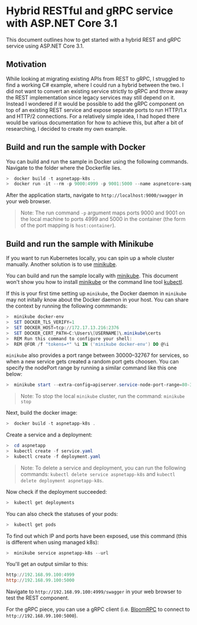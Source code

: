 # Hybrid RESTful and gRPC service with ASP.NET Core 3.1

This document outlines how to get started with a hybrid REST and gRPC service using ASP.NET Core 3.1. 

## Motivation

While looking at migrating existing APIs from REST to gRPC, I struggled to find a working C# example, where I could run a hybrid between the two. I did not want to convert an existing service strictly to gRPC and throw away the REST implementation since legacy services may still depend on it. Instead I wondered if it would be possible to add the gRPC component on top of an existing REST service and expose separate ports to run HTTP/1.x and HTTP/2 connections. For a relatively simple idea, I had hoped there would be various documentation for how to achieve this, but after a bit of researching, I decided to create my own example.

## Build and run the sample with Docker

You can build and run the sample in Docker using the following commands. Navigate to the folder where the Dockerfile lies.

```powershell
>  docker build -t aspnetapp-k8s .
>  docker run -it --rm -p 9000:4999 -p 9001:5000 --name aspnetcore-sample aspnetapp-k8s
```

After the application starts, navigate to `http://localhost:9000/swagger` in your web browser.

> Note: The run command `-p` argument maps ports 9000 and 9001 on the local machine to ports 4999 and 5000 in the container (the form of the port mapping is `host:container`).

## Build and run the sample with Minikube

If you want to run Kubernetes locally, you can spin up a whole cluster manually. Another solution is to use [minikube](https://kubernetes.io/docs/setup/minikube/). 

You can build and run the sample locally with [minikube](https://kubernetes.io/docs/setup/minikube/). This document won't show you how to install [minikube](https://kubernetes.io/docs/setup/minikube/) or the command line tool [kubectl](https://kubernetes.io/docs/tasks/tools/install-kubectl/).

If this is your first time setting up `minikube`, the Docker daemon in `minikube` may not initally know about the Docker daemon in your host. You can share the context by running the following commmands:
```powershell
>  minikube docker-env
>  SET DOCKER_TLS_VERIFY=1
>  SET DOCKER_HOST=tcp://172.17.13.216:2376
>  SET DOCKER_CERT_PATH=C:\Users\[USERNAME]\.minikube\certs
>  REM Run this command to configure your shell:
>  REM @FOR /f "tokens=*" %i IN ('minikube docker-env') DO @%i
```

`minikube` also provides a port range between 30000–32767 for services, so when a new service gets created a random port gets choosen. You can specify the nodePort range by running a similar command like this one below:
```powershell
>  minikube start --extra-config=apiserver.service-node-port-range=80-30000
```

> Note: To stop the local `minikube` cluster, run the command: `minikube stop`

Next, build the docker image:
```powershell
>  docker build -t aspnetapp-k8s .
```

Create a service and a deployment:
```powershell
>  cd aspnetapp
>  kubectl create -f service.yaml
>  kubectl create -f deployment.yaml
```

> Note: To delete a service and deployment, you can run the following commands: `kubectl delete service aspnetapp-k8s` and `kubectl delete deployment aspnetapp-k8s`.

Now check if the deployment succeeded:
```powershell
>  kubectl get deployments
```

You can also check the statuses of your pods:
```powershell
>  kubectl get pods
```

To find out which IP and ports have been exposed, use this command (this is different when using managed k8s):
```powershell
>  minikube service aspnetapp-k8s --url
```

You'll get an output similar to this:
```powershell
http://192.168.99.100:4999
http://192.168.99.100:5000
```

Navigate to `http://192.168.99.100:4999/swagger` in your web browser to test the REST component.

For the gRPC piece, you can use a gRPC client (i.e. [BloomRPC](https://github.com/uw-labs/bloomrpc) to connect to `http://192.168.99.100:5000`).
